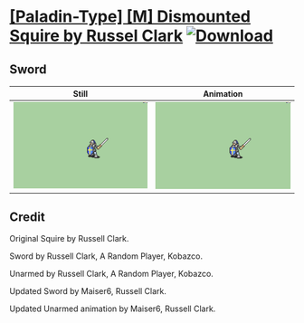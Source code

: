 # [\[Paladin-Type\] \[M\] Dismounted Squire by Russel Clark](./) [![Download](https://img.shields.io/badge/Download--red?style=social&logo=github)](https://minhaskamal.github.io/DownGit/#/home?url=https://github.com/Klokinator/FE-Repo/tree/main/Battle%20Animations%2FMounted%20-%20Dismounted%2C%20Monsters%2C%20Misc%2F%5BPaladin-Type%5D%20%5BM%5D%20Dismounted%20Squire%20by%20Russel%20Clark%2F1.%20Sword%20(Updated))

## Sword

| Still | Animation |
| :---: | :-------: |
| ![Sword still](./Sword_000.png) | ![Sword](./Sword.gif) |

## Credit

Original Squire by Russell Clark.

Sword by Russell Clark, A Random Player, Kobazco.

Unarmed by Russell Clark, A Random Player, Kobazco.

Updated Sword by Maiser6, Russell Clark.

Updated Unarmed animation by Maiser6, Russell Clark.

